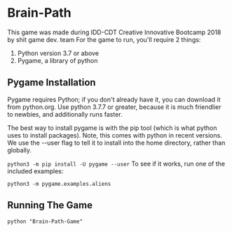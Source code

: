 # Brain-Path
This game was made during IDD-CDT Creative Innovative Bootcamp 2018 by shit game dev. team
For the game to run, you'll require 2 things:
1. Python version 3.7 or above
2. Pygame, a library of python

## Pygame Installation
Pygame requires Python; if you don't already have it, you can download it from python.org. Use python 3.7.7 or greater, because it is much friendlier to newbies, and additionally runs faster.

The best way to install pygame is with the pip tool (which is what python uses to install packages). Note, this comes with python in recent versions. We use the --user flag to tell it to install into the home directory, rather than globally.

` python3 -m pip install -U pygame --user `
To see if it works, run one of the included examples:

` python3 -m pygame.examples.aliens `

## Running The Game
` python "Brain-Path-Game" `
